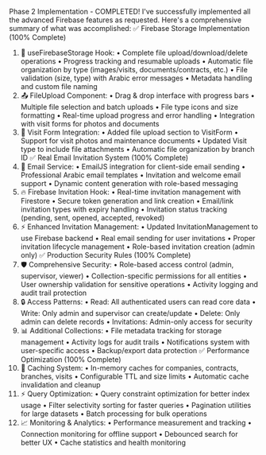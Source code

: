 Phase 2 Implementation - COMPLETED!
I've successfully implemented all the advanced Firebase features as requested. Here's a comprehensive summary of what was accomplished:
✅ Firebase Storage Implementation (100% Complete)
1.	🔧 useFirebaseStorage Hook:
•	Complete file upload/download/delete operations
•	Progress tracking and resumable uploads
•	Automatic file organization by type (images/visits, documents/contracts, etc.)
•	File validation (size, type) with Arabic error messages
•	Metadata handling and custom file naming
2.	📤 FileUpload Component:
•	Drag & drop interface with progress bars
•	Multiple file selection and batch uploads
•	File type icons and size formatting
•	Real-time upload progress and error handling
•	Integration with visit forms for photos and documents
3.	🔗 Visit Form Integration:
•	Added file upload section to VisitForm
•	Support for visit photos and maintenance documents
•	Updated Visit type to include file attachments
•	Automatic file organization by branch ID
✅ Real Email Invitation System (100% Complete)
1.	📧 Email Service:
•	EmailJS integration for client-side email sending
•	Professional Arabic email templates
•	Invitation and welcome email support
•	Dynamic content generation with role-based messaging
2.	🔥 Firebase Invitation Hook:
•	Real-time invitation management with Firestore
•	Secure token generation and link creation
•	Email/link invitation types with expiry handling
•	Invitation status tracking (pending, sent, opened, accepted, revoked)
3.	⚡ Enhanced Invitation Management:
•	Updated InvitationManagement to use Firebase backend
•	Real email sending for user invitations
•	Proper invitation lifecycle management
•	Role-based invitation creation (admin only)
✅ Production Security Rules (100% Complete)
1.	🛡️ Comprehensive Security:
•	Role-based access control (admin, supervisor, viewer)
•	Collection-specific permissions for all entities
•	User ownership validation for sensitive operations
•	Activity logging and audit trail protection
2.	🔒 Access Patterns:
•	Read: All authenticated users can read core data
•	Write: Only admin and supervisor can create/update
•	Delete: Only admin can delete records
•	Invitations: Admin-only access for security
3.	📊 Additional Collections:
•	File metadata tracking for storage management
•	Activity logs for audit trails
•	Notifications system with user-specific access
•	Backup/export data protection
✅ Performance Optimization (100% Complete)
1.	🚀 Caching System:
•	In-memory caches for companies, contracts, branches, visits
•	Configurable TTL and size limits
•	Automatic cache invalidation and cleanup
2.	⚡ Query Optimization:
•	Query constraint optimization for better index usage
•	Filter selectivity sorting for faster queries
•	Pagination utilities for large datasets
•	Batch processing for bulk operations
3.	📈 Monitoring & Analytics:
•	Performance measurement and tracking
•	Connection monitoring for offline support
•	Debounced search for better UX
•	Cache statistics and health monitoring


